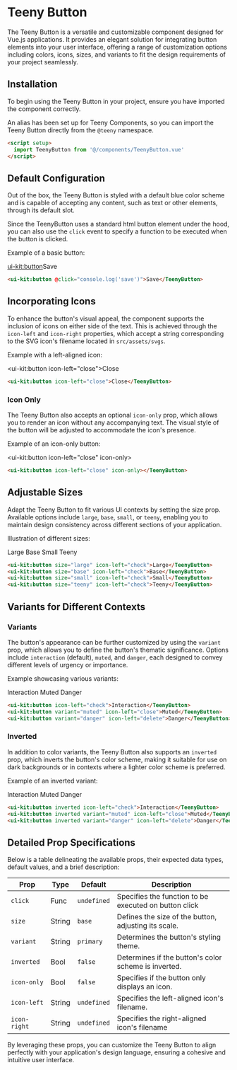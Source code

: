 <script setup>
  import TeenyButton from '@/components/TeenyComponents/TeenyButton.vue'
</script>

# Teeny Button

The Teeny Button is a versatile and customizable component designed for Vue.js applications. It provides an elegant solution for integrating button elements into your user interface, offering a range of customization options including colors, icons, sizes, and variants to fit the design requirements of your project seamlessly.

## Installation

To begin using the Teeny Button in your project, ensure you have imported the component correctly.

An alias has been set up for Teeny Components, so you can import the Teeny Button directly from the `@teeny` namespace.

```html
<script setup>
  import TeenyButton from '@/components/TeenyButton.vue'
</script>
```

## Default Configuration

Out of the box, the Teeny Button is styled with a default blue color scheme and is capable of accepting any content, such as text or other elements, through its default slot.

Since the TeenyButton uses a standard html button element under the hood, you can also use the `click` event to specify a function to be executed when the button is clicked.

Example of a basic button:

<ui-kit:button>Save</TeenyButton>

```html
<ui-kit:button @click="console.log('save')">Save</TeenyButton>
```

## Incorporating Icons

To enhance the button's visual appeal, the component supports the inclusion of icons on either side of the text. This is achieved through the `icon-left` and `icon-right` properties, which accept a string corresponding to the SVG icon's filename located in `src/assets/svgs`.

Example with a left-aligned icon:

<ui-kit:button icon-left="close">Close</TeenyButton>

```html
<ui-kit:button icon-left="close">Close</TeenyButton>
```

### Icon Only

The Teeny Button also accepts an optional `icon-only` prop, which allows you to render an icon without any accompanying text. The visual style of the button will be adjusted to accommodate the icon's presence.

Example of an icon-only button:

<ui-kit:button icon-left="close" icon-only></TeenyButton>

```html
<ui-kit:button icon-left="close" icon-only></TeenyButton>
```

## Adjustable Sizes

Adapt the Teeny Button to fit various UI contexts by setting the size prop. Available options include `large`, `base`, `small`, or `teeny`, enabling you to maintain design consistency across different sections of your application.

Illustration of different sizes:

<div class="flex gap-2 items-center">
  <ui-kit:button size="large" icon-left="check">Large</TeenyButton>
  <ui-kit:button size="base" icon-left="check">Base</TeenyButton>
  <ui-kit:button size="small" icon-left="check">Small</TeenyButton>
  <ui-kit:button size="teeny" icon-left="check">Teeny</TeenyButton>
</div>

```html
<ui-kit:button size="large" icon-left="check">Large</TeenyButton>
<ui-kit:button size="base" icon-left="check">Base</TeenyButton>
<ui-kit:button size="small" icon-left="check">Small</TeenyButton>
<ui-kit:button size="teeny" icon-left="check">Teeny</TeenyButton>
```

## Variants for Different Contexts

### Variants

The button's appearance can be further customized by using the `variant` prop, which allows you to define the button's thematic significance. Options include `interaction` (default), `muted`, and `danger`, each designed to convey different levels of urgency or importance.

Example showcasing various variants:

<div class="flex gap-2 items-center">
  <ui-kit:button icon-left="check">Interaction</TeenyButton>
  <ui-kit:button variant="muted" icon-left="close">Muted</TeenyButton>
  <ui-kit:button variant="danger" icon-left="delete">Danger</TeenyButton>
</div>

```html
<ui-kit:button icon-left="check">Interaction</TeenyButton>
<ui-kit:button variant="muted" icon-left="close">Muted</TeenyButton>
<ui-kit:button variant="danger" icon-left="delete">Danger</TeenyButton>
```

### Inverted

In addition to color variants, the Teeny Button also supports an `inverted` prop, which inverts the button's color scheme, making it suitable for use on dark backgrounds or in contexts where a lighter color scheme is preferred.

Example of an inverted variant:

<div class="p-4 bg-parchment rounded-[20px] flex gap-2">
<ui-kit:button inverted icon-left="check">Interaction</TeenyButton>
<ui-kit:button inverted variant="muted" icon-left="close">Muted</TeenyButton>
<ui-kit:button inverted variant="danger" icon-left="delete">Danger</TeenyButton>
</div>

```html
<ui-kit:button inverted icon-left="check">Interaction</TeenyButton>
<ui-kit:button inverted variant="muted" icon-left="close">Muted</TeenyButton>
<ui-kit:button inverted variant="danger" icon-left="delete">Danger</TeenyButton>
```

## Detailed Prop Specifications

Below is a table delineating the available props, their expected data types, default values, and a brief description:

| Prop         | Type   | Default     | Description                                           |
| ------------ | ------ | ----------- | ----------------------------------------------------- |
| `click`      | Func   | `undefined` | Specifies the function to be executed on button click |
| `size`       | String | `base`      | Defines the size of the button, adjusting its scale.  |
| `variant`    | String | `primary`   | Determines the button's styling theme.                |
| `inverted`   | Bool   | `false`     | Determines if the button's color scheme is inverted.  |
| `icon-only`  | Bool   | `false`     | Specifies if the button only displays an icon.        |
| `icon-left`  | String | `undefined` | Specifies the left-aligned icon's filename.           |
| `icon-right` | String | `undefined` | Specifies the right-aligned icon's filename           |

By leveraging these props, you can customize the Teeny Button to align perfectly with your application's design language, ensuring a cohesive and intuitive user interface.
